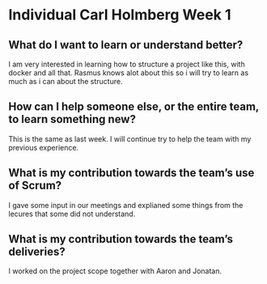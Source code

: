# Individual Carl Holmberg Week 1

## What do I want to learn or understand better?
I am very interested in learning how to structure a project like this, with docker and all that. Rasmus knows alot about this so i will try to learn as much as i can about the structure.


## How can I help someone else, or the entire team, to learn something new?
This is the same as last week. I will continue try to help the team with my previous experience.

## What is my contribution towards the team’s use of Scrum?
I gave some input in our meetings and explianed some things from the lecures that some did not understand.

## What is my contribution towards the team’s deliveries?
I worked on the project scope together with Aaron and Jonatan.